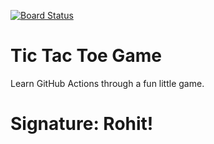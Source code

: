 [![Board Status](https://dev.azure.com/preacherlemon/ad05e78a-b0ba-4f6c-b2f0-c0b58845c120/1292b433-22e7-497b-88a6-d0d8e387a6e6/_apis/work/boardbadge/fcc2d841-b457-453a-af44-d919a15edc93)](https://dev.azure.com/preacherlemon/ad05e78a-b0ba-4f6c-b2f0-c0b58845c120/_boards/board/t/1292b433-22e7-497b-88a6-d0d8e387a6e6/Microsoft.RequirementCategory)
# Tic Tac Toe Game

Learn GitHub Actions through a fun little game.

# Signature: Rohit!
